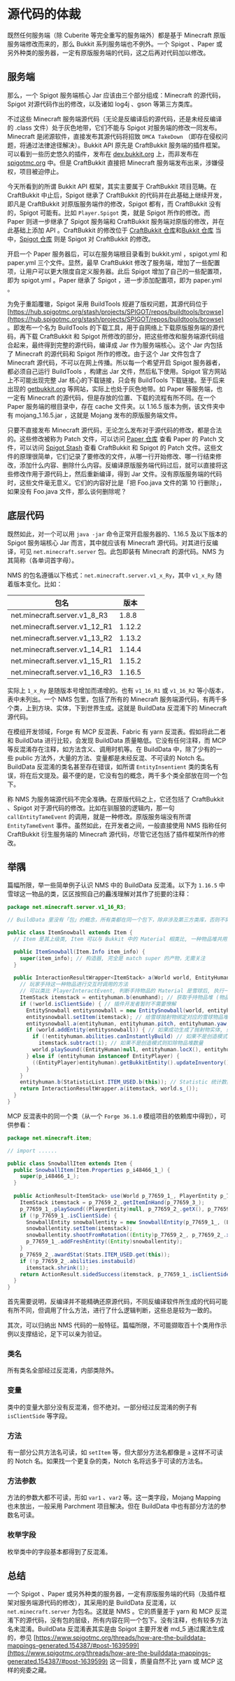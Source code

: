 # 源代码的体裁

既然任何服务端（除 Cuberite 等完全重写的服务端外）都是基于 Minecraft 原版服务端修改而来的，那么 Bukkit 系列服务端也不例外。一个 Spigot 、Paper 或另外种类的服务器，一定有原版服务端的代码，这之后再对代码加以修改。

## 服务端

那么，一个 Spigot 服务端核心 Jar 应该由三个部分组成：Minecraft 的源代码，Spigot 对源代码作出的修改，以及诸如 log4j 、gson 等第三方类库。

不过这些 Minecraft 服务端源代码（无论是反编译后的源代码，还是未经反编译的 .class 文件）处于灰色地带，它们不能与 Spigot 对服务端的修改一同发布。Minecraft 是闭源软件，直接发布其源代码将招致 `DMCA TakeDown` （即存在侵权问题，将通过法律途径解决）。Bukkit API 原先是 CraftBukkit 服务端的插件框架。可以看到一些历史悠久的插件，发布在 [dev.bukkit.org](https://dev.bukkit.org/) 上，而非发布在 [spigotmc.org](https://www.spigotmc.org/) 中。但是 CraftBukkit 直接把 Minecraft 服务端发布出来，涉嫌侵权，项目被迫停止。

今天所看到的所谓 Bukkit API 框架，其实主要属于 CraftBukkit 项目范畴。在 CraftBukkit 中止后，Spigot 继承了 CraftBukkit 的代码并在此基础上继续开发，即凡是 CraftBukkit 对原版服务端作的修改，Spigot 都有，而 CraftBukkit 没有的，Spigot 可能有。比如 `Player.Spigot` 类，就是 Spigot 所作的修改。而 Paper 则进一步继承了 Spigot 服务端和 CraftBukkit 服务端对原版的修改，并在此基础上添加 API 。CraftBukkit 的修改位于 [CraftBukkit 仓库](https://hub.spigotmc.org/stash/projects/SPIGOT/repos/craftbukkit/browse)和[Bukkit 仓库](https://hub.spigotmc.org/stash/projects/SPIGOT/repos/bukkit/browse) 当中，[Spigot 仓库](https://hub.spigotmc.org/stash/projects/SPIGOT/repos/spigot/browse) 则是 Spigot 对 CraftBukkit 的修改。

开启一个 Paper 服务器后，可以在服务端根目录看到 bukkit.yml ，spigot.yml 和 paper.yml 三个文件。显然，最早 CraftBukkit 修改了服务端，增加了一些配置项，让用户可以更大限度自定义服务器。此后 Spigot 增加了自己的一些配置项，即为 spigot.yml 。Paper 继承了 Spigot ，进一步添加配置项，即为 paper.yml 。

为免于重蹈覆辙，Spigot 采用 BuildTools 规避了版权问题，其源代码位于 [https://hub.spigotmc.org/stash/projects/SPIGOT/repos/buildtools/browse](https://hub.spigotmc.org/stash/projects/SPIGOT/repos/buildtools/browse) 。即发布一个名为 BuildTools 的下载工具，用于自网络上下载原版服务端的源代码，再下载 CraftBukkit 和 Spigot 所修改的部分，把这些修改和服务端源代码组合起来，最终得到完整的源代码，编译成 Jar 作为服务端核心。这个 Jar 内包括了 Minecraft 的源代码和 Spigot 所作的修改。由于这个 Jar 文件包含了 Minecraft 源代码，不可以在网上传播。所以每一个希望开启 Spigot 服务器者，都必须自己运行 BuildTools ，构建出 Jar 文件，然后私下使用。Spigot 官方网站上不可能出现完整 Jar 核心的下载链接，只会有 BuildTools 下载链接。至于后来出现的 [getbukkit.org](http://getbukkit.org/) 等网站，实际上也处于灰色地带。如 Paper 等服务端，也一定有 Minecraft 的源代码，但是存放的位置、下载的流程有所不同。在一个 Paper 服务端的根目录中，存在 cache 文件夹。以 1.16.5 版本为例，该文件夹中有 mojang_1.16.5.jar ，这就是 Mojang 发布的原版服务端文件。

只要不直接发布 Minecraft 源代码，无论怎么发布对于源代码的修改，都是合法的。这些修改被称为 Patch 文件，可以访问 [Paper 仓库](https://github.com/PaperMC/Paper/tree/master/patches/) 查看 Paper 的 Patch 文件，可以访问 [Spigot Stash](https://hub.spigotmc.org/stash/projects/SPIGOT/repos/craftbukkit/browse/nms-patches/net/minecraft) 查看 CraftBukkit 和 Spigot 的 Patch 文件。这些文件的原理很简单，它们记录了要修改的文件，从哪一行开始修改、哪一行结束修改，添加什么内容、删除什么内容。反编译原版服务端代码过后，就可以直接将这些修改作用于源代码上，然后重新编译，得到 Jar 文件。没有原版服务端的代码时，这些文件毫无意义。它们的内容好比是「把 Foo.java 文件的第 10 行删除」，如果没有 Foo.java 文件，那么谈何删除呢？

## 底层代码

既然如此，对一个可以用 `java -jar` 命令正常开启服务器的、1.16.5 及以下版本的 Spigot 服务端核心 Jar 而言，其中就应该有 Minecraft 源代码。对其进行反编译，可见 `net.minecraft.server` 包。此包即装有 Minecraft 的源代码。NMS 为其简称（各单词首字母）。

NMS 的包名遵循以下格式：`net.minecraft.server.v1_x_Ry`，其中 `v1_x_Ry` 随着版本变化。比如：

| 包名                          | 版本   |
| ----------------------------- | ------ |
| net.minecraft.server.v1_8_R3 | 1.8.8 |
| net.minecraft.server.v1_12_R1 | 1.12.2 |
| net.minecraft.server.v1_13_R2 | 1.13.2 |
| net.minecraft.server.v1_14_R1 | 1.14.4 |
| net.minecraft.server.v1_15_R1 | 1.15.2 |
| net.minecraft.server.v1_16_R3 | 1.16.5 |

实际上 `1_x_Ry` 是随版本号增加而递增的。也有 `v1_16_R1` 或 `v1_16_R2` 等小版本，表中未列出。一个 NMS 包里，包括了所有的 Minecraft 服务端源代码，有两千多个类，上到方块、实体，下到世界生成。这就是 BuildData 反混淆下的 Minecraft 源代码。

在模组开发领域，Forge 有 MCP 反混表、Fabric 有 yarn 反混表。假如将此二者和 BuildData 进行比较，会发现 BuildData 质量略低。它没有任何注释，而 MCP 等反混淆存在注释，如方法含义、调用时机等。在 BuildData 中，除了少有的一些 public 方法外，大量的方法、变量都是未经反混、不可读的 Notch 名。BuildData 反混淆的类名甚至存在错误，如所谓 `EntityInsentient` 类的类名有误，将在后文提及。最不便的是，它没有包的概念，两千多个类全部放在同一个包下。

称 NMS 为服务端源代码不完全准确。在原版代码之上，它还包括了 CraftBukkit 、Spigot 对于源代码的修改。比如在驯服狼的逻辑内，那一句 `callEntityTameEvent` 的调用，就是一种修改。原版服务端没有所谓 `EntityTameEvent` 事件。虽然如此，在开发者之间，一般直接使用 NMS 指称任何 CraftBukkit 衍生服务端的 Minecraft 源代码，尽管它还包括了插件框架所作的修改。

## 举隅

篇幅所限，举一些简单例子认识 NMS 中的 BuildData 反混淆。以下为 `1.16.5` 中雪球这一物品的类，区区按照自己的麤浅理解对其作了扼要的注释：

```java
package net.minecraft.server.v1_16_R3;

// BuildData 里没有「包」的概念，所有类都在同一个包下，除非涉及第三方类库，否则不需要 import

public class ItemSnowball extends Item {
  // Item 是其上级类, Item 可以与 Bukkit 中的 Material 相类比, 一种物品堆共用同一个 Item 对象

  public ItemSnowball(Item.Info item_info) {
    super(item_info); // 构造器, 完全是 match super 的产物，无需关注
  }
  
  public InteractionResultWrapper<ItemStack> a(World world, EntityHuman entityhuman, EnumHand enumhand) {
    // 玩家手持这一种物品进行交互时调用的方法
    // 可以类比 PlayerInteractEvent, 判断手持物品的 Material 是雪球后, 执行一段代码
    ItemStack itemstack = entityhuman.b(enumhand); // 获取手持物品堆 (物品堆不是物品)
    if (!world.isClientSide) { // 插件开发者暂时不需要憭解
      EntitySnowball entitysnowball = new EntitySnowball(world, entityhuman); // 实例化雪球抛射物实体
      entitysnowball.setItem(itemstack); // 给雪球抛射物绑定对应的雪球物品堆, 可参看 org.bukkit.entity.ThrowableProjectile#getItem() 的文档
      entitysnowball.a(entityhuman, entityhuman.pitch, entityhuman.yaw, 0.0F, 1.5F, 1.0F); // 运用了玩家的俯仰角, 明显是发射方法
      if (world.addEntity(entitysnowball)) { // 如果成功生成了抛射物实体, 则运行
        if (!entityhuman.abilities.canInstantlyBuild) // 如果不是创造模式, 则运行
          itemstack.subtract(1); // 如果不是创造模式则扣除物品堆数量
        world.playSound((EntityHuman)null, entityhuman.locX(), entityhuman.locY(), entityhuman.locZ(), SoundEffects.ENTITY_SNOWBALL_THROW, SoundCategory.NEUTRAL, 0.5F, 0.4F / (RANDOM.nextFloat() * 0.4F + 0.8F)); // 播放声音
      } else if (entityhuman instanceof EntityPlayer) {
        ((EntityPlayer)entityhuman).getBukkitEntity().updateInventory();
      } 
    } 
    entityhuman.b(StatisticList.ITEM_USED.b(this)); // Statistic 统计数据
    return InteractionResultWrapper.a(itemstack, world.s_());
  }
}
```

MCP 反混表中的同一个类（从一个 `Forge 36.1.0` 模组项目的依赖库中得到），可供参看：

```java
package net.minecraft.item;

// import ......

public class SnowballItem extends Item {
  public SnowballItem(Item.Properties p_i48466_1_) {
    super(p_i48466_1_);
  }
  
  public ActionResult<ItemStack> use(World p_77659_1_, PlayerEntity p_77659_2_, Hand p_77659_3_) {
    ItemStack itemstack = p_77659_2_.getItemInHand(p_77659_3_);
    p_77659_1_.playSound((PlayerEntity)null, p_77659_2_.getX(), p_77659_2_.getY(), p_77659_2_.getZ(), SoundEvents.SNOWBALL_THROW, SoundCategory.NEUTRAL, 0.5F, 0.4F / (random.nextFloat() * 0.4F + 0.8F));
    if (!p_77659_1_.isClientSide) {
      SnowballEntity snowballentity = new SnowballEntity(p_77659_1_, (LivingEntity)p_77659_2_);
      snowballentity.setItem(itemstack);
      snowballentity.shootFromRotation((Entity)p_77659_2_, p_77659_2_.xRot, p_77659_2_.yRot, 0.0F, 1.5F, 1.0F);
      p_77659_1_.addFreshEntity((Entity)snowballentity);
    } 
    p_77659_2_.awardStat(Stats.ITEM_USED.get(this));
    if (!p_77659_2_.abilities.instabuild)
      itemstack.shrink(1); 
    return ActionResult.sidedSuccess(itemstack, p_77659_1_.isClientSide());
  }
}
```

首先需要说明，反编译并不能精确还原源代码，不同反编译软件所生成的代码可能有所不同，但调用了什么方法，进行了什么逻辑判断，这些总是较为一致的。

其次，可以归纳出 NMS 代码的一般特征。篇幅所限，不可能撷取百十个类用作示例以支撑结论，足下可以亲为验证。

### 类名

所有类名全部经过反混淆，内部类除外。

### 变量

类中的变量大部分没有反混淆，但不绝对。一部分经过反混淆的例子有 `isClientSide` 等字段。

### 方法

有一部分公共方法名可读，如 `setItem` 等，但大部分方法名都像是 `a` 这样不可读的 Notch 名。如果找一个更复杂的类，Notch 名将远多于可读的方法名。

### 方法参数

方法的参数大都不可读，形如 `var1` 、`var2` 等。这一类字段，Mojang Mapping 也未放出，一般采用 Parchment 项目解决。但在 BuildData 中也有部分方法的参数名可读。

### 枚举字段

枚举类中的字段基本都得到了反混淆。

## 总结

一个 Spigot 、Paper 或另外种类的服务器，一定有原版服务端的代码（及插件框架对服务端源代码的修改），其采用的是 BuildData 反混淆，以 `net.minecraft.server` 为包名。这就是 NMS 。它的质量差于 yarn 和 MCP 反混淆下的源代码，没有包的层级，所有内容在同一个包下。没有注释，也有较多方法名未混淆。BuildData 反混淆表其实是由 Spigot 主要开发者 md_5 通过魔法生成的，参见 [https://www.spigotmc.org/threads/how-are-the-builddata-mappings-generated.154387/#post-1639599](https://www.spigotmc.org/threads/how-are-the-builddata-mappings-generated.154387/#post-1639599) 这一回复，质量自然不比 yarn 或 MCP 这样的宛委之藏。